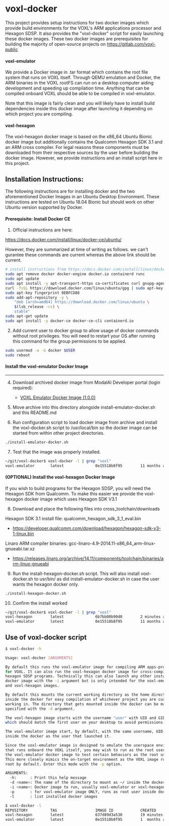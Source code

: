 # voxl-docker

This project provides setup instructions for two docker images which provide build environments for the VOXL's ARM applications processor and Hexagon SDSP. It also provides the "voxl-docker" script for easily launching these docker images. These two docker images are prerequisites for building the majority of open-source projects on https://gitlab.com/voxl-public

#### voxl-emulator

We provide a Docker image in .tar format which contains the root file system that runs on VOXL itself. Through QEMU emulation and Docker, the ARM binaries in the VOXL rootFS can run on a desktop computer aiding development and speeding up compilation time. Anything that can be compiled onboard VOXL should be able to be compiled in voxl-emulator.

Note that this image is fairly clean and you will likely have to install build dependencies inside this docker image after launching it depending on which project you are compiling.

#### voxl-hexagon

The voxl-hexagon docker image is based on the x86_64 Ubuntu Bionic docker image but additionally contains the Qualcomm Hexagon SDK 3.1 and an ARM cross compiler. For legal reasons these components must be downloaded from their respective sources by the user before building the docker image. However, we provide instructions and an install script here in this project.



## Installation Instructions:

The following instructions are for installing docker and the two aforementioned Docker Images in an Ubuntu Desktop Environment. These instructions are tested on Ubuntu 18.04 Bionic but should work on other Ubuntu version supported by Docker.


#### Prerequisite: Install Docker CE

1) Official instructions are here:

https://docs.docker.com/install/linux/docker-ce/ubuntu/

However, they are summarized at time of writing as follows. we can't gurantee these commands are current whereas the above link should be current.

```bash
# install instructions from https://docs.docker.com/install/linux/docker-ce/ubuntu/
sudo apt remove docker docker-engine docker.io containerd runc
sudo apt update
sudo apt install -y apt-transport-https ca-certificates curl gnupg-agent software-properties-common
curl -fsSL https://download.docker.com/linux/ubuntu/gpg | sudo apt-key add -
sudo apt-key fingerprint 0EBFCD88
sudo add-apt-repository -y \
    "deb [arch=amd64] https://download.docker.com/linux/ubuntu \
    $(lsb_release -cs) \
    stable"
sudo apt-get update
sudo apt install -y docker-ce docker-ce-cli containerd.io
```

2) Add current user to docker group to allow usage of docker commands without root privileges. You will need to restart your OS after running this command for the group permissions to be applied.

```bash
sudo usermod -a -G docker $USER
sudo reboot
```



#### Install the voxl-emulator Docker Image
------------------------------

4) Download archived docker image from ModalAI Developer portal (login required):
    * [VOXL Emulator Docker Image (1.0.0)](https://developer.modalai.com/asset/eula-download/3)

5) Move archive into this directory alongside install-emulator-docker.sh and this README.md

6) Run configuration script to load docker image from archive and install the voxl-docker.sh script to /usr/local/bin so the docker image can be started from within other project directories.

```bash
./install-emulator-docker.sh
```

7) Test that the image was properly installed.

```bash
~/git/voxl-docker$ voxl-docker -l | grep "voxl"
voxl-emulator       latest              0e15518b8f95        11 months ago       1.26GB
```

#### (OPTIONAL) Install the voxl-hexagon Docker Image

If you wish to build programs for the Hexagon SDSP, you will need the Hexagon SDK from Qualcomm. To make this easier we provide the voxl-hexagon docker image which uses Hexagon SDK V3.1


8) Download and place the following files into cross_toolchain/downloads

Hexagon SDK 3.1 install file: qualcomm_hexagon_sdk_3_1_eval.bin

* https://developer.qualcomm.com/download/hexagon/hexagon-sdk-v3-1-linux.bin

Linaro ARM compiler binaries: gcc-linaro-4.9-2014.11-x86_64_arm-linux-gnueabi.tar.xz

* https://releases.linaro.org/archive/14.11/components/toolchain/binaries/arm-linux-gnueabi

9) Run the install-hexagon-docker.sh script. This will also install voxl-docker.sh to usr/bin/ as did install-emulator-docker.sh in case the user wants the hexagon docker only.

```bash
./install-hexagon-docker.sh
```

10) Confirm the install worked

```bash
~/git/voxl-docker$ voxl-docker -l | grep "voxl"
voxl-hexagon        latest              6b7bb00b90d0        2 minutes ago       5.21GB
voxl-emulator       latest              0e15518b8f95        11 months ago       1.26GB
```



## Use of voxl-docker script

```bash
$ voxl-docker -h

Usage: voxl-docker [ARGUMENTS]

By default this runs the voxl-emulator image for compiling ARM apps-proc code
for VOXL. It can also run the voxl-hexagon docker image for cross-compiling
hexagon SDSP programs. Technically this can also launch any other installed
docker image with the -i argument but is only intended for the voxl-emulator
and voxl-hexagon images.

By default this mounts the current working directory as the home directory
inside the docker for easy compilation of whichever project you are currently
working in. The directory that gets mounted inside the docker can be manually
specified with the -d argument.

The voxl-hexagon image starts with the username "user" with UID and GID 1000
which should match the first user on your desktop to avoid permissions issues.

The voxl-emulator image start, by default, with the same username, UID, and GID
inside the docker as the user that launched it.

Since the voxl-emulator image is designed to emulate the userspace environment
that runs onboard the VOXL itself, you may wish to run as the root user inside
the voxl-emulator docker image to test certain behaviors as the root user.
This more closely mimics the on-target environment as the VOXL image runs as
root by default. Enter this mode with the -p option.

ARGUMENTS:
  -h:      : Print this help message
  -d <name>: The name of the directory to mount as ~/ inside the docker
  -i <name>: Docker image to run, usually voxl-emulator or voxl-hexagon
  -p       : for voxl-emulator image ONLY, runs as root user inside docker
  -l       : list installed docker images
```

```bash
$ voxl-docker -l
REPOSITORY          TAG                 IMAGE ID            CREATED             SIZE
voxl-hexagon        latest              637d89d3a530        19 minutes ago      5.28GB
voxl-emulator       latest              0e15518b8f95        1  months ago       1.26GB
```
